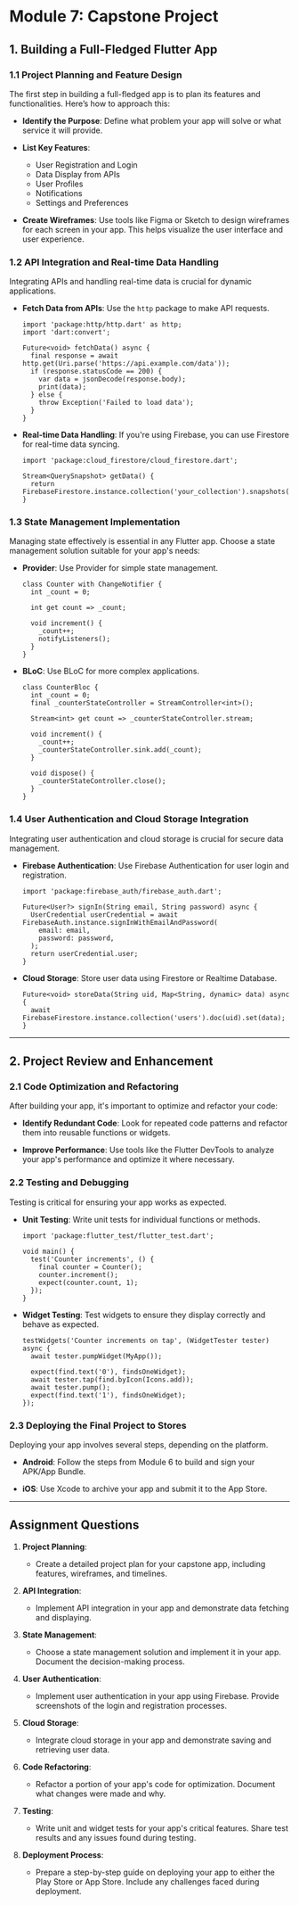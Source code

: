 # Module 7: Capstone Project

## 1. Building a Full-Fledged Flutter App

### 1.1 Project Planning and Feature Design
The first step in building a full-fledged app is to plan its features and functionalities. Here’s how to approach this:

- **Identify the Purpose**:
  Define what problem your app will solve or what service it will provide. 

- **List Key Features**:
  - User Registration and Login
  - Data Display from APIs
  - User Profiles
  - Notifications
  - Settings and Preferences

- **Create Wireframes**:
  Use tools like Figma or Sketch to design wireframes for each screen in your app. This helps visualize the user interface and user experience.

### 1.2 API Integration and Real-time Data Handling
Integrating APIs and handling real-time data is crucial for dynamic applications.

- **Fetch Data from APIs**:
  Use the `http` package to make API requests.

  ```
  import 'package:http/http.dart' as http;
  import 'dart:convert';

  Future<void> fetchData() async {
    final response = await http.get(Uri.parse('https://api.example.com/data'));
    if (response.statusCode == 200) {
      var data = jsonDecode(response.body);
      print(data);
    } else {
      throw Exception('Failed to load data');
    }
  }
  ```

- **Real-time Data Handling**:
  If you're using Firebase, you can use Firestore for real-time data syncing.

  ```
  import 'package:cloud_firestore/cloud_firestore.dart';

  Stream<QuerySnapshot> getData() {
    return FirebaseFirestore.instance.collection('your_collection').snapshots();
  }
  ```

### 1.3 State Management Implementation
Managing state effectively is essential in any Flutter app. Choose a state management solution suitable for your app's needs:

- **Provider**:
  Use Provider for simple state management.

  ```
  class Counter with ChangeNotifier {
    int _count = 0;

    int get count => _count;

    void increment() {
      _count++;
      notifyListeners();
    }
  }
  ```

- **BLoC**:
  Use BLoC for more complex applications.

  ```
  class CounterBloc {
    int _count = 0;
    final _counterStateController = StreamController<int>();

    Stream<int> get count => _counterStateController.stream;

    void increment() {
      _count++;
      _counterStateController.sink.add(_count);
    }

    void dispose() {
      _counterStateController.close();
    }
  }
  ```

### 1.4 User Authentication and Cloud Storage Integration
Integrating user authentication and cloud storage is crucial for secure data management.

- **Firebase Authentication**:
  Use Firebase Authentication for user login and registration.

  ```
  import 'package:firebase_auth/firebase_auth.dart';

  Future<User?> signIn(String email, String password) async {
    UserCredential userCredential = await FirebaseAuth.instance.signInWithEmailAndPassword(
      email: email,
      password: password,
    );
    return userCredential.user;
  }
  ```

- **Cloud Storage**:
  Store user data using Firestore or Realtime Database.

  ```
  Future<void> storeData(String uid, Map<String, dynamic> data) async {
    await FirebaseFirestore.instance.collection('users').doc(uid).set(data);
  }
  ```

---

## 2. Project Review and Enhancement

### 2.1 Code Optimization and Refactoring
After building your app, it's important to optimize and refactor your code:

- **Identify Redundant Code**:
  Look for repeated code patterns and refactor them into reusable functions or widgets.

- **Improve Performance**:
  Use tools like the Flutter DevTools to analyze your app's performance and optimize it where necessary.

### 2.2 Testing and Debugging
Testing is critical for ensuring your app works as expected.

- **Unit Testing**:
  Write unit tests for individual functions or methods.

  ```
  import 'package:flutter_test/flutter_test.dart';

  void main() {
    test('Counter increments', () {
      final counter = Counter();
      counter.increment();
      expect(counter.count, 1);
    });
  }
  ```

- **Widget Testing**:
  Test widgets to ensure they display correctly and behave as expected.

  ```
  testWidgets('Counter increments on tap', (WidgetTester tester) async {
    await tester.pumpWidget(MyApp());

    expect(find.text('0'), findsOneWidget);
    await tester.tap(find.byIcon(Icons.add));
    await tester.pump();
    expect(find.text('1'), findsOneWidget);
  });
  ```

### 2.3 Deploying the Final Project to Stores
Deploying your app involves several steps, depending on the platform.

- **Android**:
  Follow the steps from Module 6 to build and sign your APK/App Bundle.

- **iOS**:
  Use Xcode to archive your app and submit it to the App Store.

---

## Assignment Questions

1. **Project Planning**:
   - Create a detailed project plan for your capstone app, including features, wireframes, and timelines.

2. **API Integration**:
   - Implement API integration in your app and demonstrate data fetching and displaying.

3. **State Management**:
   - Choose a state management solution and implement it in your app. Document the decision-making process.

4. **User Authentication**:
   - Implement user authentication in your app using Firebase. Provide screenshots of the login and registration processes.

5. **Cloud Storage**:
   - Integrate cloud storage in your app and demonstrate saving and retrieving user data.

6. **Code Refactoring**:
   - Refactor a portion of your app's code for optimization. Document what changes were made and why.

7. **Testing**:
   - Write unit and widget tests for your app's critical features. Share test results and any issues found during testing.

8. **Deployment Process**:
   - Prepare a step-by-step guide on deploying your app to either the Play Store or App Store. Include any challenges faced during deployment.
